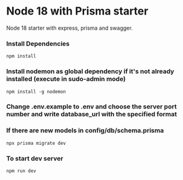 # Node 18 with Prisma starter
Node 18 starter with express, prisma and swagger. 
### Install Dependencies
    npm install
### Install nodemon as global dependency if it's not already installed (execute in sudo-admin mode)
    npm install -g nodemon
### Change .env.example to .env and choose the server port number and write database_url with the specified format
### If there are new models in config/db/schema.prisma 
    npx prisma migrate dev
### To start dev server
    npm run dev
